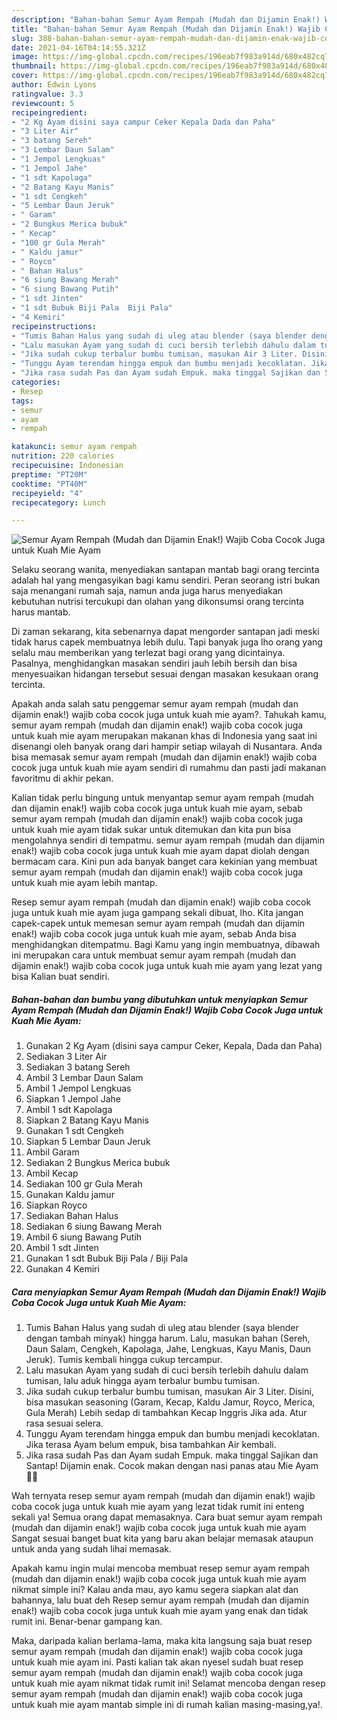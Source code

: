 ```yaml
---
description: "Bahan-bahan Semur Ayam Rempah (Mudah dan Dijamin Enak!) Wajib Coba Cocok Juga untuk Kuah Mie Ayam Sederhana Untuk Jualan"
title: "Bahan-bahan Semur Ayam Rempah (Mudah dan Dijamin Enak!) Wajib Coba Cocok Juga untuk Kuah Mie Ayam Sederhana Untuk Jualan"
slug: 388-bahan-bahan-semur-ayam-rempah-mudah-dan-dijamin-enak-wajib-coba-cocok-juga-untuk-kuah-mie-ayam-sederhana-untuk-jualan
date: 2021-04-16T04:14:55.321Z
image: https://img-global.cpcdn.com/recipes/196eab7f983a914d/680x482cq70/semur-ayam-rempah-mudah-dan-dijamin-enak-wajib-coba-cocok-juga-untuk-kuah-mie-ayam-foto-resep-utama.jpg
thumbnail: https://img-global.cpcdn.com/recipes/196eab7f983a914d/680x482cq70/semur-ayam-rempah-mudah-dan-dijamin-enak-wajib-coba-cocok-juga-untuk-kuah-mie-ayam-foto-resep-utama.jpg
cover: https://img-global.cpcdn.com/recipes/196eab7f983a914d/680x482cq70/semur-ayam-rempah-mudah-dan-dijamin-enak-wajib-coba-cocok-juga-untuk-kuah-mie-ayam-foto-resep-utama.jpg
author: Edwin Lyons
ratingvalue: 3.3
reviewcount: 5
recipeingredient:
- "2 Kg Ayam disini saya campur Ceker Kepala Dada dan Paha"
- "3 Liter Air"
- "3 batang Sereh"
- "3 Lembar Daun Salam"
- "1 Jempol Lengkuas"
- "1 Jempol Jahe"
- "1 sdt Kapolaga"
- "2 Batang Kayu Manis"
- "1 sdt Cengkeh"
- "5 Lembar Daun Jeruk"
- " Garam"
- "2 Bungkus Merica bubuk"
- " Kecap"
- "100 gr Gula Merah"
- " Kaldu jamur"
- " Royco"
- " Bahan Halus"
- "6 siung Bawang Merah"
- "6 siung Bawang Putih"
- "1 sdt Jinten"
- "1 sdt Bubuk Biji Pala  Biji Pala"
- "4 Kemiri"
recipeinstructions:
- "Tumis Bahan Halus yang sudah di uleg atau blender (saya blender dengan tambah minyak) hingga harum. Lalu, masukan bahan (Sereh, Daun Salam, Cengkeh, Kapolaga, Jahe, Lengkuas, Kayu Manis, Daun Jeruk). Tumis kembali hingga cukup tercampur."
- "Lalu masukan Ayam yang sudah di cuci bersih terlebih dahulu dalam tumisan, lalu aduk hingga ayam terbalur bumbu tumisan."
- "Jika sudah cukup terbalur bumbu tumisan, masukan Air 3 Liter. Disini, bisa masukan seasoning (Garam, Kecap, Kaldu Jamur, Royco, Merica, Gula Merah) Lebih sedap di tambahkan Kecap Inggris Jika ada. Atur rasa sesuai selera."
- "Tunggu Ayam terendam hingga empuk dan bumbu menjadi kecoklatan. Jika terasa Ayam belum empuk, bisa tambahkan Air kembali."
- "Jika rasa sudah Pas dan Ayam sudah Empuk. maka tinggal Sajikan dan Santap! Dijamin enak. Cocok makan dengan nasi panas atau Mie Ayam 👍🏻"
categories:
- Resep
tags:
- semur
- ayam
- rempah

katakunci: semur ayam rempah 
nutrition: 220 calories
recipecuisine: Indonesian
preptime: "PT20M"
cooktime: "PT40M"
recipeyield: "4"
recipecategory: Lunch

---
```



![Semur Ayam Rempah (Mudah dan Dijamin Enak!) Wajib Coba Cocok Juga untuk Kuah Mie Ayam](https://img-global.cpcdn.com/recipes/196eab7f983a914d/680x482cq70/semur-ayam-rempah-mudah-dan-dijamin-enak-wajib-coba-cocok-juga-untuk-kuah-mie-ayam-foto-resep-utama.jpg)

Selaku seorang wanita, menyediakan santapan mantab bagi orang tercinta adalah hal yang mengasyikan bagi kamu sendiri. Peran seorang istri bukan saja menangani rumah saja, namun anda juga harus menyediakan kebutuhan nutrisi tercukupi dan olahan yang dikonsumsi orang tercinta harus mantab.

Di zaman  sekarang, kita sebenarnya dapat mengorder santapan jadi meski tidak harus capek membuatnya lebih dulu. Tapi banyak juga lho orang yang selalu mau memberikan yang terlezat bagi orang yang dicintainya. Pasalnya, menghidangkan masakan sendiri jauh lebih bersih dan bisa menyesuaikan hidangan tersebut sesuai dengan masakan kesukaan orang tercinta. 



Apakah anda salah satu penggemar semur ayam rempah (mudah dan dijamin enak!) wajib coba cocok juga untuk kuah mie ayam?. Tahukah kamu, semur ayam rempah (mudah dan dijamin enak!) wajib coba cocok juga untuk kuah mie ayam merupakan makanan khas di Indonesia yang saat ini disenangi oleh banyak orang dari hampir setiap wilayah di Nusantara. Anda bisa memasak semur ayam rempah (mudah dan dijamin enak!) wajib coba cocok juga untuk kuah mie ayam sendiri di rumahmu dan pasti jadi makanan favoritmu di akhir pekan.

Kalian tidak perlu bingung untuk menyantap semur ayam rempah (mudah dan dijamin enak!) wajib coba cocok juga untuk kuah mie ayam, sebab semur ayam rempah (mudah dan dijamin enak!) wajib coba cocok juga untuk kuah mie ayam tidak sukar untuk ditemukan dan kita pun bisa mengolahnya sendiri di tempatmu. semur ayam rempah (mudah dan dijamin enak!) wajib coba cocok juga untuk kuah mie ayam dapat diolah dengan bermacam cara. Kini pun ada banyak banget cara kekinian yang membuat semur ayam rempah (mudah dan dijamin enak!) wajib coba cocok juga untuk kuah mie ayam lebih mantap.

Resep semur ayam rempah (mudah dan dijamin enak!) wajib coba cocok juga untuk kuah mie ayam juga gampang sekali dibuat, lho. Kita jangan capek-capek untuk memesan semur ayam rempah (mudah dan dijamin enak!) wajib coba cocok juga untuk kuah mie ayam, sebab Anda bisa menghidangkan ditempatmu. Bagi Kamu yang ingin membuatnya, dibawah ini merupakan cara untuk membuat semur ayam rempah (mudah dan dijamin enak!) wajib coba cocok juga untuk kuah mie ayam yang lezat yang bisa Kalian buat sendiri.

<!--inarticleads1-->

##### Bahan-bahan dan bumbu yang dibutuhkan untuk menyiapkan Semur Ayam Rempah (Mudah dan Dijamin Enak!) Wajib Coba Cocok Juga untuk Kuah Mie Ayam:

1. Gunakan 2 Kg Ayam (disini saya campur Ceker, Kepala, Dada dan Paha)
1. Sediakan 3 Liter Air
1. Sediakan 3 batang Sereh
1. Ambil 3 Lembar Daun Salam
1. Ambil 1 Jempol Lengkuas
1. Siapkan 1 Jempol Jahe
1. Ambil 1 sdt Kapolaga
1. Siapkan 2 Batang Kayu Manis
1. Gunakan 1 sdt Cengkeh
1. Siapkan 5 Lembar Daun Jeruk
1. Ambil  Garam
1. Sediakan 2 Bungkus Merica bubuk
1. Ambil  Kecap
1. Sediakan 100 gr Gula Merah
1. Gunakan  Kaldu jamur
1. Siapkan  Royco
1. Sediakan  Bahan Halus
1. Sediakan 6 siung Bawang Merah
1. Ambil 6 siung Bawang Putih
1. Ambil 1 sdt Jinten
1. Gunakan 1 sdt Bubuk Biji Pala / Biji Pala
1. Gunakan 4 Kemiri




<!--inarticleads2-->

##### Cara menyiapkan Semur Ayam Rempah (Mudah dan Dijamin Enak!) Wajib Coba Cocok Juga untuk Kuah Mie Ayam:

1. Tumis Bahan Halus yang sudah di uleg atau blender (saya blender dengan tambah minyak) hingga harum. Lalu, masukan bahan (Sereh, Daun Salam, Cengkeh, Kapolaga, Jahe, Lengkuas, Kayu Manis, Daun Jeruk). Tumis kembali hingga cukup tercampur.
1. Lalu masukan Ayam yang sudah di cuci bersih terlebih dahulu dalam tumisan, lalu aduk hingga ayam terbalur bumbu tumisan.
1. Jika sudah cukup terbalur bumbu tumisan, masukan Air 3 Liter. Disini, bisa masukan seasoning (Garam, Kecap, Kaldu Jamur, Royco, Merica, Gula Merah) Lebih sedap di tambahkan Kecap Inggris Jika ada. Atur rasa sesuai selera.
1. Tunggu Ayam terendam hingga empuk dan bumbu menjadi kecoklatan. Jika terasa Ayam belum empuk, bisa tambahkan Air kembali.
1. Jika rasa sudah Pas dan Ayam sudah Empuk. maka tinggal Sajikan dan Santap! Dijamin enak. Cocok makan dengan nasi panas atau Mie Ayam 👍🏻




Wah ternyata resep semur ayam rempah (mudah dan dijamin enak!) wajib coba cocok juga untuk kuah mie ayam yang lezat tidak rumit ini enteng sekali ya! Semua orang dapat memasaknya. Cara buat semur ayam rempah (mudah dan dijamin enak!) wajib coba cocok juga untuk kuah mie ayam Sangat sesuai banget buat kita yang baru akan belajar memasak ataupun untuk anda yang sudah lihai memasak.

Apakah kamu ingin mulai mencoba membuat resep semur ayam rempah (mudah dan dijamin enak!) wajib coba cocok juga untuk kuah mie ayam nikmat simple ini? Kalau anda mau, ayo kamu segera siapkan alat dan bahannya, lalu buat deh Resep semur ayam rempah (mudah dan dijamin enak!) wajib coba cocok juga untuk kuah mie ayam yang enak dan tidak rumit ini. Benar-benar gampang kan. 

Maka, daripada kalian berlama-lama, maka kita langsung saja buat resep semur ayam rempah (mudah dan dijamin enak!) wajib coba cocok juga untuk kuah mie ayam ini. Pasti kalian tak akan nyesel sudah buat resep semur ayam rempah (mudah dan dijamin enak!) wajib coba cocok juga untuk kuah mie ayam nikmat tidak rumit ini! Selamat mencoba dengan resep semur ayam rempah (mudah dan dijamin enak!) wajib coba cocok juga untuk kuah mie ayam mantab simple ini di rumah kalian masing-masing,ya!.

